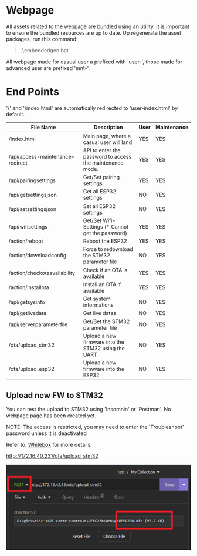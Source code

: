 # Webpage

All assets related to the webpage are bundled using an utility.
It is important to ensure the bundled resources are up to date.
Up regenerate the asset packages, run this command:

> .\embeddedgen.bat

All webpage made for casual user a prefixed with 'user-', those made for advanced user are prefixed 'mnt-'.

# End Points

'/' and '/index.html' are automatically redirected to 'user-index.html' by default.

| File Name | Description | User | Maintenance |
|-------|------|------|------|
| /index.html | Main page, where a casual user will land | YES | YES |
| /api/access-maintenance-redirect | API to enter the password to access the maintenance mode. | YES | YES |
| /api/pairingsettings | Get/Set pairing settings | YES | YES |
| /api/getsettingsjson | Get all ESP32 settings | NO | YES |
| /api/setsettingsjson | Set all ESP32 settings | NO | YES |
| /api/wifisettings | Get/Set Wifi-Settings (* Cannot get the password) | YES | YES |
| /action/reboot | Reboot the ESP32 | YES | YES |
| /action/downloadconfig | Force to redownload the STM32 parameter file |  NO | YES |
| /action/checkotaavailability | Check if an OTA is available | YES | YES |
| /action/installota | Install an OTA if available | YES | YES |
| /api/getsysinfo | Get system informations | NO | YES |
| /api/getlivedata | Get live datas | NO | YES |
| /api/serverparameterfile | Get/Set the STM32 parameter file | NO | YES |
| /ota/upload_stm32 | Upload a new firmware into the STM32 using the UART | NO | YES |
| /ota/upload_esp32 | Upload a new firmware into the ESP32 | NO | YES |

## Upload new FW to STM32

You can test the upload to STM32 using 'Insomnia' or 'Postman'.
No webpage page has been created yet.

NOTE: The access is restricted, you may need to enter the 'Troubleshoot' password unless it is deactivated

Refer to: [Whitebox](./Whitebox.md) for more details.

http://172.16.40.231/ota/upload_stm32

![](./assets/post-upload-stm32.png)
